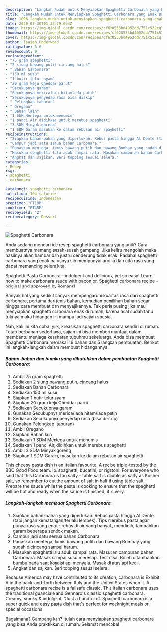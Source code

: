 ```yaml
---
description: "Langkah Mudah untuk Menyiapkan Spaghetti Carbonara yang Enak Banget"
title: "Langkah Mudah untuk Menyiapkan Spaghetti Carbonara yang Enak Banget"
slug: 1096-langkah-mudah-untuk-menyiapkan-spaghetti-carbonara-yang-enak-banget
date: 2020-07-30T01:33:29.604Z
image: https://img-global.cpcdn.com/recipes/cf620533bd4952dd/751x532cq70/spaghetti-carbonara-foto-resep-utama.jpg
thumbnail: https://img-global.cpcdn.com/recipes/cf620533bd4952dd/751x532cq70/spaghetti-carbonara-foto-resep-utama.jpg
cover: https://img-global.cpcdn.com/recipes/cf620533bd4952dd/751x532cq70/spaghetti-carbonara-foto-resep-utama.jpg
author: Isaiah Underwood
ratingvalue: 3.6
reviewcount: 9
recipeingredient:
- "75 gram spaghetti"
- "2 siung bawang putih cincang halus"
- " Bahan Carbonara"
- "150 ml susu"
- "1 butir telur ayam"
- "20 gram keju Cheddar parut"
- "Secukupnya garam"
- "Secukupnya mericalada hitamlada putih"
- "Secukupnya penyedap rasa bisa diskip"
- " Pelengkap taburan"
- " Oregano"
- " Bahan lain"
- "1 SDM Mentega untuk menumis"
- "1 panci Air didihkan untuk merebus spaghetti"
- "3 SDM Minyak goreng"
- "1 SDM Garam masukan ke dalam rebusan air spaghetti"
recipeinstructions:
- "Siapkan bahan-bahan yang diperlukan. Rebus pasta hingga Al Dente (tapi jangan kematangan/terlalu lembek). Tips merebus pasta agar punya rasa yang enak : rebus di air yang banyak, mendidih, tambahkan garam beberapa sendok makan."
- "Campur jadi satu semua bahan Carbonara."
- "Panaskan mentega, tumis bawang putih dan bawang Bombay yang sudah dicincang sampai harum."
- "Masukan spaghetti lalu aduk sampai rata. Masukan campuran bahan Carbonara. Masak sampai susu meresap. Test rasa. Boleh ditambahkan bumbu pada saat kondisi api menyala. Masak di atas api kecil."
- "Angkat dan sajikan. Beri topping sesuai selera."
categories:
- Resep
tags:
- spaghetti
- carbonara

katakunci: spaghetti carbonara 
nutrition: 104 calories
recipecuisine: Indonesian
preptime: "PT19M"
cooktime: "PT45M"
recipeyield: "2"
recipecategory: Dessert

---
```



![Spaghetti Carbonara](https://img-global.cpcdn.com/recipes/cf620533bd4952dd/751x532cq70/spaghetti-carbonara-foto-resep-utama.jpg)

Anda sedang mencari ide resep spaghetti carbonara yang unik? Cara membuatnya memang susah-susah gampang. Jika keliru mengolah maka hasilnya akan hambar dan justru cenderung tidak enak. Padahal spaghetti carbonara yang enak harusnya sih mempunyai aroma dan cita rasa yang dapat memancing selera kita.

Spaghetti Pasta Carbonara—indulgent and delicious, yet so easy! Learn how to make carbonara sauce with bacon or. Spaghetti carbonara recipe - original and approved by Romans!

Banyak hal yang sedikit banyak mempengaruhi kualitas rasa dari spaghetti carbonara, pertama dari jenis bahan, kemudian pemilihan bahan segar hingga cara membuat dan menyajikannya. Tak perlu pusing jika mau menyiapkan spaghetti carbonara enak di rumah, karena asal sudah tahu triknya maka hidangan ini mampu jadi sajian spesial.


Nah, kali ini kita coba, yuk, kreasikan spaghetti carbonara sendiri di rumah. Tetap berbahan sederhana, sajian ini bisa memberi manfaat dalam membantu menjaga kesehatan tubuhmu sekeluarga. Anda bisa membuat Spaghetti Carbonara memakai 16 bahan dan 5 langkah pembuatan. Berikut ini langkah-langkah dalam membuat hidangannya.

<!--inarticleads1-->

##### Bahan-bahan dan bumbu yang dibutuhkan dalam pembuatan Spaghetti Carbonara:

1. Ambil 75 gram spaghetti
1. Sediakan 2 siung bawang putih, cincang halus
1. Sediakan  Bahan Carbonara
1. Sediakan 150 ml susu
1. Siapkan 1 butir telur ayam
1. Siapkan 20 gram keju Cheddar parut
1. Sediakan Secukupnya garam
1. Gunakan Secukupnya merica/lada hitam/lada putih
1. Sediakan Secukupnya penyedap rasa (bisa di-skip)
1. Gunakan  Pelengkap (taburan)
1. Ambil  Oregano
1. Siapkan  Bahan lain
1. Sediakan 1 SDM Mentega untuk menumis
1. Sediakan 1 panci Air, didihkan untuk merebus spaghetti
1. Ambil 3 SDM Minyak goreng
1. Siapkan 1 SDM Garam, masukan ke dalam rebusan air spaghetti


This cheesy pasta dish is an Italian favourite. A recipe triple-tested by the BBC Good Food team. lb. spaghetti, bucatini, or rigatoni. For everyone who said that this Carbonara is too salty - table salt is double as salty as Kosher salt, so remember to cut the amount of salt in half if using table salt. Prepare the sauce while the pasta is cooking to ensure that the spaghetti will be hot and ready when the sauce is finished; it is very. 

<!--inarticleads2-->

##### Langkah-langkah membuat Spaghetti Carbonara:

1. Siapkan bahan-bahan yang diperlukan. Rebus pasta hingga Al Dente (tapi jangan kematangan/terlalu lembek). Tips merebus pasta agar punya rasa yang enak : rebus di air yang banyak, mendidih, tambahkan garam beberapa sendok makan.
1. Campur jadi satu semua bahan Carbonara.
1. Panaskan mentega, tumis bawang putih dan bawang Bombay yang sudah dicincang sampai harum.
1. Masukan spaghetti lalu aduk sampai rata. Masukan campuran bahan Carbonara. Masak sampai susu meresap. Test rasa. Boleh ditambahkan bumbu pada saat kondisi api menyala. Masak di atas api kecil.
1. Angkat dan sajikan. Beri topping sesuai selera.


Because America may have contributed to its creation, carbonara is Exhibit A in the back-and-forth between Italy and the United States when it. A spaghetti carbonara recipe is a failsafe classic. This Italian carbonara uses the traditional guanciale and Gennaro&#39;s classic spaghetti carbonara. Creamy, smoky &amp; indulgent. &#34;Just a handful of. Spaghetti carbonara is a super quick and easy pasta dish that&#39;s perfect for weeknight meals or special occasions. 

Bagaimana? Gampang kan? Itulah cara menyiapkan spaghetti carbonara yang bisa Anda praktikkan di rumah. Selamat mencoba!
